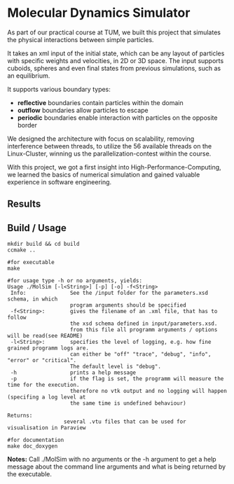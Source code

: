 # Molecular Dynamics Simulator

As part of our practical course at TUM, we built this project that simulates the 
physical interactions between simple particles.

It takes an xml input of the initial state, which can be any layout of particles
with specific weights and velocities, in 2D or 3D space. The input supports cuboids, 
spheres and even final states from previous simulations, such as an equilibrium.

It supports various boundary types:

- **reflective** boundaries contain particles within the domain
- **outflow** boundaries allow particles to escape 
- **periodic** boundaries enable interaction with particles on the opposite border

We designed the architecture with focus on scalability, removing interference 
between threads, to utilize the 56 available threads on the Linux-Cluster, winning 
us the parallelization-contest within the course.

With this project, we got a first insight into High-Performance-Computing, 
we learned the basics of numerical simulation and gained valuable experience
in software engineering.

## Results


## Build / Usage
```
mkdir build && cd build
ccmake ..

#for executable
make

#for usage type -h or no arguments, yields:
Usage ./MolSim [-l<String>] [-p] [-o] -f<String>
 Info:              See the /input folder for the parameters.xsd schema, in which 
                    program arguments should be specified
 -f<String>:        gives the filename of an .xml file, that has to follow
                    the xsd schema defined in input/parameters.xsd.
                    from this file all programm arguments / options will be read(see README)
 -l<String>:        specifies the level of logging, e.g. how fine grained programm logs are.
                    can either be "off" "trace", "debug", "info", "error" or "critical".
                    The default level is "debug".
 -h                 prints a help message
 -p                 if the flag is set, the programm will measure the time for the execution.
                    therefore no vtk output and no logging will happen (specifing a log level at
                    the same time is undefined behaviour)

Returns:
                  several .vtu files that can be used for visualisation in Paraview

#for documentation
make doc_doxygen 
```

**Notes:**
Call ./MolSim with no arguments or the -h argument to get a help message about the
command line arguments and what is being returned by the executable. 






